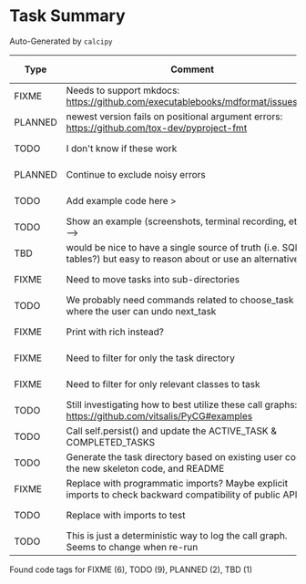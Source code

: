 # Task Summary

Auto-Generated by `calcipy`

| Type    | Comment                                                                                                             | Last Edit   | Source File                                                                                                                                                                                         |
|---------|---------------------------------------------------------------------------------------------------------------------|-------------|-----------------------------------------------------------------------------------------------------------------------------------------------------------------------------------------------------|
| FIXME   | Needs to support mkdocs: https://github.com/executablebooks/mdformat/issues/317                                     | 2022-10-14  | [.pre-commit-config.yaml:48](https://github.com/DesignPatternsAdventure/pattern_feedback_tool/blame/d8682bba6b764ceb10b1199d03cfe06591334f98/.pre-commit-config.yaml#L48)                           |
| PLANNED | newest version fails on positional argument errors: https://github.com/tox-dev/pyproject-fmt                        | 2022-10-14  | [.pre-commit-config.yaml:68](https://github.com/DesignPatternsAdventure/pattern_feedback_tool/blame/d8682bba6b764ceb10b1199d03cfe06591334f98/.pre-commit-config.yaml#L68)                           |
| TODO    | I don't know if these work                                                                                          | 2022-10-25  | [.pylintrc:15](https://github.com/DesignPatternsAdventure/pattern_feedback_tool/blame/353a1e6ab93596b347f7ce7926b9834225c37e15/.pylintrc#L15)                                                       |
| PLANNED | Continue to exclude noisy errors                                                                                    | 2022-10-25  | [.pylintrc:30](https://github.com/DesignPatternsAdventure/pattern_feedback_tool/blame/353a1e6ab93596b347f7ce7926b9834225c37e15/.pylintrc#L30)                                                       |
| TODO    | Add example code here >                                                                                             | 2022-10-14  | [docs/README.md:14](https://github.com/DesignPatternsAdventure/pattern_feedback_tool/blame/d8682bba6b764ceb10b1199d03cfe06591334f98/docs/README.md#L14)                                             |
| TODO    | Show an example (screenshots, terminal recording, etc.) > -->                                                       | 2022-10-14  | [docs/README.md:21](https://github.com/DesignPatternsAdventure/pattern_feedback_tool/blame/d8682bba6b764ceb10b1199d03cfe06591334f98/docs/README.md#L21)                                             |
| TBD     | would be nice to have a single source of truth (i.e. SQLite tables?) but easy to reason about or use an alternative | 2022-10-25  | [docs/diagrams/mvp-wip.md:7](https://github.com/DesignPatternsAdventure/pattern_feedback_tool/blame/353a1e6ab93596b347f7ce7926b9834225c37e15/docs/diagrams/mvp-wip.md#L7)                           |
| FIXME   | Need to move tasks into sub-directories                                                                             | 2022-10-25  | [pattern_feedback_tool/doit_tasks.py:19](https://github.com/DesignPatternsAdventure/pattern_feedback_tool/blame/353a1e6ab93596b347f7ce7926b9834225c37e15/pattern_feedback_tool/doit_tasks.py#L18)   |
| TODO    | We probably need commands related to choose_task where the user can undo next_task                                  | 2022-10-25  | [pattern_feedback_tool/doit_tasks.py:51](https://github.com/DesignPatternsAdventure/pattern_feedback_tool/blame/353a1e6ab93596b347f7ce7926b9834225c37e15/pattern_feedback_tool/doit_tasks.py#L50)   |
| FIXME   | Print with rich instead?                                                                                            | 2022-10-25  | [pattern_feedback_tool/doit_tasks.py:99](https://github.com/DesignPatternsAdventure/pattern_feedback_tool/blame/353a1e6ab93596b347f7ce7926b9834225c37e15/pattern_feedback_tool/doit_tasks.py#L98)   |
| FIXME   | Need to filter for only the task directory                                                                          | 2022-10-25  | [pattern_feedback_tool/doit_tasks.py:126](https://github.com/DesignPatternsAdventure/pattern_feedback_tool/blame/353a1e6ab93596b347f7ce7926b9834225c37e15/pattern_feedback_tool/doit_tasks.py#L125) |
| FIXME   | Need to filter for only relevant classes to task                                                                    | 2022-10-25  | [pattern_feedback_tool/doit_tasks.py:159](https://github.com/DesignPatternsAdventure/pattern_feedback_tool/blame/353a1e6ab93596b347f7ce7926b9834225c37e15/pattern_feedback_tool/doit_tasks.py#L158) |
| TODO    | Still investigating how to best utilize these call graphs: https://github.com/vitsalis/PyCG#examples                | 2022-10-20  | [pattern_feedback_tool/graphics.py:71](https://github.com/DesignPatternsAdventure/pattern_feedback_tool/blame/8f71e5ed2ba8bbf767c6d83077d5f2b5029e28c0/pattern_feedback_tool/graphics.py#L121)      |
| TODO    | Call self.persist() and update the ACTIVE_TASK & COMPLETED_TASKS                                                    | 2022-10-25  | [pattern_feedback_tool/settings.py:29](https://github.com/DesignPatternsAdventure/pattern_feedback_tool/blame/353a1e6ab93596b347f7ce7926b9834225c37e15/pattern_feedback_tool/settings.py#L29)       |
| TODO    | Generate the task directory based on existing user code, the new skeleton code, and README                          | 2022-10-25  | [pattern_feedback_tool/settings.py:30](https://github.com/DesignPatternsAdventure/pattern_feedback_tool/blame/353a1e6ab93596b347f7ce7926b9834225c37e15/pattern_feedback_tool/settings.py#L30)       |
| FIXME   | Replace with programmatic imports? Maybe explicit imports to check backward compatibility of public API?            | 2022-10-14  | [scripts/check_imports.py:7](https://github.com/DesignPatternsAdventure/pattern_feedback_tool/blame/d8682bba6b764ceb10b1199d03cfe06591334f98/scripts/check_imports.py#L7)                           |
| TODO    | Replace with imports to test                                                                                        | 2022-10-14  | [scripts/check_imports.py:14](https://github.com/DesignPatternsAdventure/pattern_feedback_tool/blame/d8682bba6b764ceb10b1199d03cfe06591334f98/scripts/check_imports.py#L14)                         |
| TODO    | This is just a deterministic way to log the call graph. Seems to change when re-run                                 | 2022-10-20  | [tests/test_graphics.py:22](https://github.com/DesignPatternsAdventure/pattern_feedback_tool/blame/8f71e5ed2ba8bbf767c6d83077d5f2b5029e28c0/tests/test_graphics.py#L28)                             |

Found code tags for FIXME (6), TODO (9), PLANNED (2), TBD (1)

<!-- calcipy:skip_tags -->
